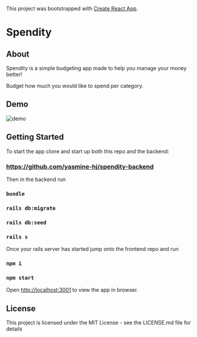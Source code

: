 This project was bootstrapped with [Create React App](https://github.com/facebook/create-react-app).
# Spendity
## About

Spendity is a simple budgeting app made to help you manage your money better!

Budget how much you would like to spend per category.

## Demo
![demo](demo/demo.gif)

## Getting Started

To start the app clone and start up both this repo and the backend:
### https://github.com/yasmine-hj/spendity-backend

Then in the backend run
### `bundle`
### `rails db:migrate`
### `rails db:seed`
### `rails s`

Once your rails server has started jump onto the frontend repo and run
### `npm i`
### `npm start`

Open [http://localhost:3001](http://localhost:3001) to view the app in  browser.

## License
This project is licensed under the MIT License - see the LICENSE.md file for details





